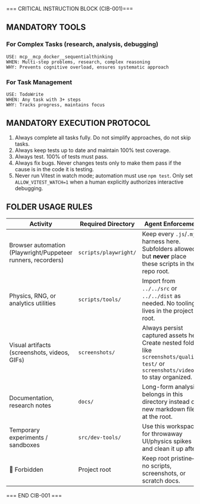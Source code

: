 
=== CRITICAL INSTRUCTION BLOCK (CIB-001)===

## MANDATORY TOOLS

### For Complex Tasks (research, analysis, debugging)
```
USE: mcp__mcp_docker__sequentialthinking
WHEN: Multi-step problems, research, complex reasoning
WHY: Prevents cognitive overload, ensures systematic approach
```

### For Task Management
```
USE: TodoWrite
WHEN: Any task with 3+ steps
WHY: Tracks progress, maintains focus
```

## MANDATORY EXECUTION PROTOCOL
1. Always complete all tasks fully. Do not simplify approaches, do not skip tasks.
2. Always keep tests up to date and maintain 100% test coverage.
3. Always test. 100% of tests must pass.
4. Always fix bugs. Never changes tests only to make them pass if the cause is in the code it is testing.
5. Never run Vitest in watch mode; automation must use `npm test`. Only set `ALLOW_VITEST_WATCH=1` when a human explicitly authorizes interactive debugging.

## FOLDER USAGE RULES

| Activity | Required Directory | Agent Enforcement |
| --- | --- | --- |
| Browser automation (Playwright/Puppeteer runners, recorders) | `scripts/playwright/` | Keep every `.js`/`.mjs` harness here. Subfolders allowed, but **never** place these scripts in the repo root. |
| Physics, RNG, or analytics utilities | `scripts/tools/` | Import from `../../src` or `../../dist` as needed. No tooling lives in the project root. |
| Visual artifacts (screenshots, videos, GIFs) | `screenshots/` | Always persist captured assets here. Create nested folders like `screenshots/quality-test/` or `screenshots/videos/` to stay organized. |
| Documentation, research notes | `docs/` | Long-form analysis belongs in this directory instead of new markdown files at the root. |
| Temporary experiments / sandboxes | `src/dev-tools/` | Use this workspace for throwaway UI/physics spikes and clean it up after. |
| 🚫 Forbidden | Project root | Keep root pristine—no scripts, screenshots, or scratch docs. |

=== END CIB-001 ===
